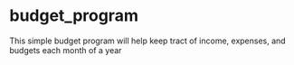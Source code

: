 # budget_program
This simple budget program will help keep tract of income, expenses, and budgets each month of a year 
